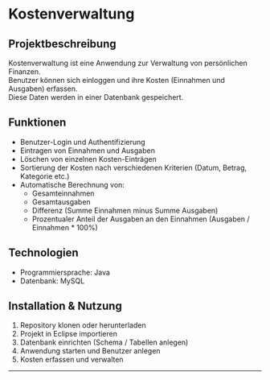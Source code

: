 # Kostenverwaltung

## Projektbeschreibung

Kostenverwaltung ist eine Anwendung zur Verwaltung von persönlichen Finanzen.  
Benutzer können sich einloggen und ihre Kosten (Einnahmen und Ausgaben) erfassen.  
Diese Daten werden in einer Datenbank gespeichert.

## Funktionen

- Benutzer-Login und Authentifizierung  
- Eintragen von Einnahmen und Ausgaben  
- Löschen von einzelnen Kosten-Einträgen  
- Sortierung der Kosten nach verschiedenen Kriterien (Datum, Betrag, Kategorie etc.)  
- Automatische Berechnung von:  
  - Gesamteinnahmen  
  - Gesamtausgaben  
  - Differenz (Summe Einnahmen minus Summe Ausgaben)  
  - Prozentualer Anteil der Ausgaben an den Einnahmen (Ausgaben / Einnahmen * 100%)

## Technologien

- Programmiersprache: Java
- Datenbank: MySQL  

## Installation & Nutzung

1. Repository klonen oder herunterladen  
2. Projekt in Eclipse importieren  
3. Datenbank einrichten (Schema / Tabellen anlegen)  
4. Anwendung starten und Benutzer anlegen  
5. Kosten erfassen und verwalten



---
